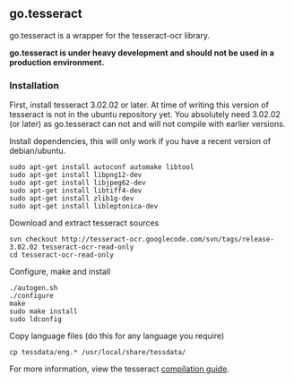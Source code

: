## go.tesseract
go.tesseract is a wrapper for the tesseract-ocr library.

**go.tesseract is under heavy development and should not be used in a production environment.**

### Installation
First, install tesseract 3.02.02 or later. At time of writing this version of tesseract is not in the ubuntu repository yet. You absolutely need 3.02.02 (or later) as go.tesseract can not and will not compile with earlier versions.

Install dependencies, this will only work if you have a recent version of debian/ubuntu.
```
sudo apt-get install autoconf automake libtool
sudo apt-get install libpng12-dev
sudo apt-get install libjpeg62-dev
sudo apt-get install libtiff4-dev
sudo apt-get install zlib1g-dev
sudo apt-get install libleptonica-dev
```

Download and extract tesseract sources
```
svn checkout http://tesseract-ocr.googlecode.com/svn/tags/release-3.02.02 tesseract-ocr-read-only
cd tesseract-ocr-read-only
```

Configure, make and install
```
./autogen.sh
./configure
make
sudo make install
sudo ldconfig
```

Copy language files (do this for any language you require)
```
cp tessdata/eng.* /usr/local/share/tessdata/
```

For more information, view the tesseract [compilation guide](http://code.google.com/p/tesseract-ocr/wiki/Compiling).
